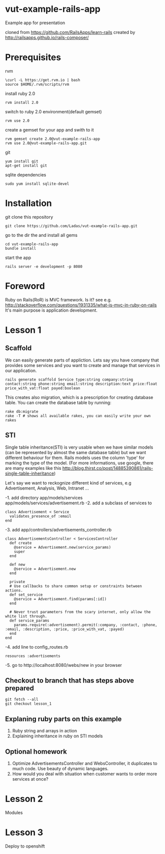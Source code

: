 vut-example-rails-app
=====================

Example app for presentation

cloned from https://github.com/RailsApps/learn-rails
created by http://railsapps.github.io/rails-composer/

Prerequisites
=============

rvm

    \curl -L https://get.rvm.io | bash
    source $HOME/.rvm/scripts/rvm
  
install ruby 2.0

    rvm install 2.0
  
switch to ruby 2.0 environment(default gemset)

    rvm use 2.0

create a gemset for your app and swith to it

    rvm gemset create 2.0@vut-example-rails-app
    rvm use 2.0@vut-example-rails-app.git

git

    yum install git
    apt-get install git  

sqlite dependencies

    sudo yum install sqlite-devel

Installation
============

git clone this repository

    git clone https://github.com/Ladas/vut-example-rails-app.git
    
go to the dir the and install all gems

    cd vut-example-rails-app
    bundle install

start the app

    rails server -e development -p 8080
   
   
Foreword
========

Ruby on Rails(RoR) is MVC framework. Is it? see e.g. http://stackoverflow.com/questions/1931335/what-is-mvc-in-ruby-on-rails
It's main purpose is application development.
    
Lesson 1
========

Scaffold
--------

We can easily generate parts of appliction. Lets say you have company that provides some services and you want to 
create and manage that services in our application.

    rails generate scaffold Service type:string company:string contact:string phone:string email:string description:text price:float price_with_vat:float payed:boolean

This creates also migration, which is a prescription for creating database table. You can create the database table by running:

    rake db:migrate
    rake -T # shows all available rakes, you can easily write your own rakes

STI
---

Single table inheritance(STI) is very usable when we have similar models (can be represented by almost the same database 
table) but we want different behaviour for them. Rails models uses the column 'type' for marking the type of the model. 
(For more informations, use google, there are many examples like this http://blog.thirst.co/post/14885390861/rails-single-table-inheritance)

Let's say we want to reckognize different kind of services, e.g Advertisement, Analysis, Web, Intranet ...

-1. add directory app/models/services app/models/services/advertisement.rb
-2. add a subclass of services to 

```
class Advertisement < Service
  validates_presence_of :email
end
```

-3. add app/controllers/advertisements_controller.rb

```
class AdvertisementsController < ServicesController
  def create
    @service = Advertisement.new(service_params)
    super
  end

  def new
    @service = Advertisement.new
  end

  private
  # Use callbacks to share common setup or constraints between actions.
  def set_service
    @service = Advertisement.find(params[:id])
  end

  # Never trust parameters from the scary internet, only allow the white list through.
  def service_params
    params.require(:advertisement).permit(:company, :contact, :phone, :email, :description, :price, :price_with_vat, :payed)
  end
end
```

-4. add line to config_routes.rb

```
resources :advertisements
```

-5. go to http://localhost:8080/webs/new in your browser


Checkout to branch that has steps above prepared
------------------------------------------------

    git fetch --all
    git checkout lesson_1


Explaning ruby parts on this example
------------------------------------

1. Ruby string and arrays in action
2. Explaining inheritance in ruby on STI models


Optional homework
-----------------

1. Optimize AdvertisementsController and WebsController, it duplicates to much code. Use beauty of dynamic languages.
2. How would you deal with situation when customer wants to order more services at once?



Lesson 2
========

Modules


Lesson 3
========

Deploy to openshift
